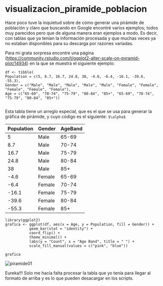 
# visualizacion_piramide_poblacion
Hace poco tuve la inquietud sobre de cómo generar una pirámide de población y claro que buscando en Google encontré varios ejemplos; todos muy parecidos pero que de alguna manera eran ejemplos a modo. Es decir, con tablas que ya tenían la información procesada y que muchas veces ya no estaban disponibles para su descarga por razones variadas.

Para mi grata sorpresa encontre una página (https://community.rstudio.com/t/ggplot2-alter-scale-on-pyramid-plot/14934) en la que se muestra el siguiente ejemplo:

 ```{r setup,echo=T}
df <- tibble(
 Population = c(5, 8.7, 16.7, 24.8, 38, -4.6, -6.4, -16.1, -39.6, -55.3),
 Gender = c("Male", "Male", "Male", "Male", "Male", "Female", "Female", "Female", "Female", "Female"),
 Age = c("65-69", "70-74", "75-79", "80-84", "85+", "65-69", "70-74", "75-79", "80-84", "85+"))
  
```

Esta tabla tiene un arreglo especial, que es el que se usa para generar la gráfica de pirámide, y cuyo código es el siguiente:  ```$\alpha$```

**Population** | **Gender** | **AgeBand**|
---------------|------------|------------|
 5    |Male   |65-69  
 8.7  |Male   |70-74  
16.7  |Male   |75-79  
  24.8  |Male   |80-84  
  38   |Male   |85+    
  -4.6  |Female |65-69  
  -6.4  |Female |70-74  
  -16.1 |Female |75-79  
  -39.6 |Female |80-84  
  -55.3 |Female |85+    


 ```{r setup,echo=T}
library(ggplot2)  
grafica <- ggplot(df, aes(x = Age, y = Population, fill = Gender)) +
            geom_bar(stat = "identity") +
            coord_flip() +
            theme_minimal() +
            labs(y = "Count", x = "Age Band", title = " ") +
            scale_fill_manual(values = c("pink", "blue"))

grafica
```
 
![piramide01](https://user-images.githubusercontent.com/65984679/114253465-f2459c80-996f-11eb-85b8-abca629029b2.jpeg)

 
Eureka!!! Solo me hacía falta procesar la tabla que yo tenía para llegar al formato de arriba y es lo que pueden desacargar en los scripts.
